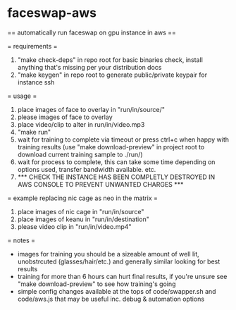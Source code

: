 # faceswap-aws

== automatically run faceswap on gpu instance in aws ==


= requirements =
1. "make check-deps" in repo root for basic binaries check, install anything that's missing per your distribution docs
2. "make keygen" in repo root to generate public/private keypair for instance ssh



= usage =
1. place images of face to overlay in "run/in/source/"
2. please images of face to overlay
3. place video/clip to alter in run/in/video.mp3
4. "make run"
5. wait for training to complete via timeout or press ctrl+c when happy with training results (use "make download-preview" in project root to download current training sample to ./run/)
6. wait for process to complete, this can take some time depending on options used, transfer bandwidth available. etc.
7. *** CHECK THE INSTANCE HAS BEEN COMPLETLY DESTROYED IN AWS CONSOLE TO PREVENT UNWANTED CHARGES ***



= example replacing nic cage as neo in the matrix =
1. place images of nic cage in "run/in/source"
2. place images of keanu in "run/in/destination"
3. please video clip in "run/in/video.mp4"



= notes =
 - images for training you should be a sizeable amount of well lit, unobstrcuted (glasses/hair/etc.) and generally similar looking for best results
 - training for more than 6 hours can hurt final results, if you're unsure see "make download-preview" to see how training's going
 - simple config changes available at the tops of code/swapper.sh and code/aws.js that may be useful inc. debug & automation options
